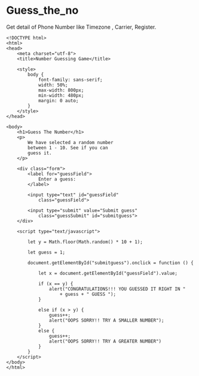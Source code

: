 # Guess_the_no

Get detail of Phone Number like Timezone , Carrier, Register.


    <!DOCTYPE html>
    <html>
    <head>
    	<meta charset="utf-8">
    	<title>Number Guessing Game</title>
    
    	<style>
    		body {
    			font-family: sans-serif;
    			width: 50%;
    			max-width: 800px;
    			min-width: 480px;
    			margin: 0 auto;
    		}
    	</style>
    </head>
    
    <body>
    	<h1>Guess The Number</h1>
    	<p>
    		We have selected a random number 
    		between 1 - 10. See if you can
    		guess it.
    	</p>
    
    	<div class="form">
    		<label for="guessField">
    			Enter a guess: 
    		</label>
    		
    		<input type="text" id="guessField"
    			class="guessField">
    		
    		<input type="submit" value="Submit guess"
    			class="guessSubmit" id="submitguess">
    	</div>
    
    	<script type="text/javascript">
    
    		let y = Math.floor(Math.random() * 10 + 1);
    
    		let guess = 1;
    
    		document.getElementById("submitguess").onclick = function () {
    
    			let x = document.getElementById("guessField").value;
    
    			if (x == y) {
    				alert("CONGRATULATIONS!!! YOU GUESSED IT RIGHT IN "
    					+ guess + " GUESS ");
    			}
    
    			else if (x > y) {
    				guess++;
    				alert("OOPS SORRY!! TRY A SMALLER NUMBER");
    			}
    			else {
    				guess++;
    				alert("OOPS SORRY!! TRY A GREATER NUMBER")
    			}
    		}
    	</script>
    </body>
    </html>
